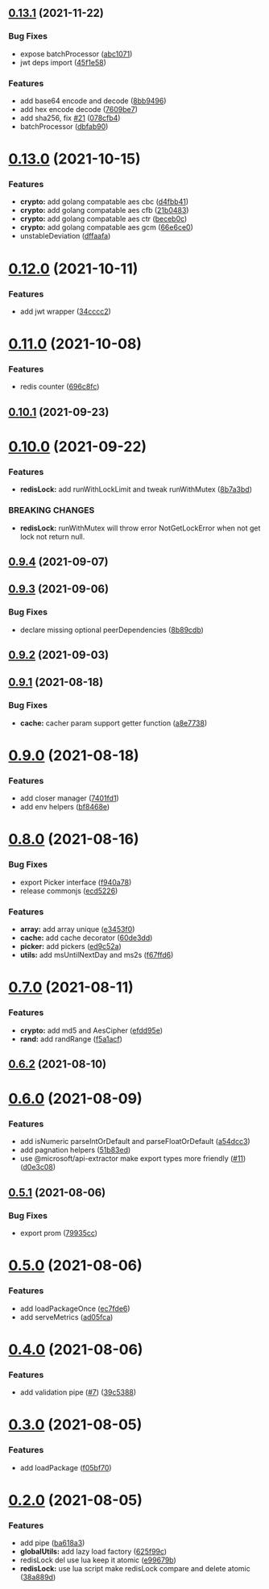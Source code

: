 ## [0.13.1](https://github.com/zcong1993/node-kit/compare/v0.13.0...v0.13.1) (2021-11-22)

### Bug Fixes

- expose batchProcessor ([abc1071](https://github.com/zcong1993/node-kit/commit/abc10712677b0fde6cabf7c54ba05abdbcd32a39))
- jwt deps import ([45f1e58](https://github.com/zcong1993/node-kit/commit/45f1e586db23e5cf674f2648de99344246ffdbe4))

### Features

- add base64 encode and decode ([8bb9496](https://github.com/zcong1993/node-kit/commit/8bb9496cac982e41e0976814ad23737bc857549f))
- add hex encode decode ([7609be7](https://github.com/zcong1993/node-kit/commit/7609be7130b6821a54596a8d0aa1889dca66e00f))
- add sha256, fix [#21](https://github.com/zcong1993/node-kit/issues/21) ([078cfb4](https://github.com/zcong1993/node-kit/commit/078cfb44deb06423050c1a7c59b8199d015171e2))
- batchProcessor ([dbfab90](https://github.com/zcong1993/node-kit/commit/dbfab9016996c9ba688a069fe8d5b5d38ae0e062))

# [0.13.0](https://github.com/zcong1993/node-kit/compare/v0.12.0...v0.13.0) (2021-10-15)

### Features

- **crypto:** add golang compatable aes cbc ([d4fbb41](https://github.com/zcong1993/node-kit/commit/d4fbb4192223180c6edeb952d81d642cf68e3ed2))
- **crypto:** add golang compatable aes cfb ([21b0483](https://github.com/zcong1993/node-kit/commit/21b0483510de58a956c52174caa4c7d1af2a9153))
- **crypto:** add golang compatable aes ctr ([beceb0c](https://github.com/zcong1993/node-kit/commit/beceb0cd3f9f032bc2bb4d54fab62a989f682aa2))
- **crypto:** add golang compatable aes gcm ([66e6ce0](https://github.com/zcong1993/node-kit/commit/66e6ce05e215f840ac13d1802a4145f75fee9777))
- unstableDeviation ([dffaafa](https://github.com/zcong1993/node-kit/commit/dffaafaef76518ffad70bf75970cda027c584f8c))

# [0.12.0](https://github.com/zcong1993/node-kit/compare/v0.11.0...v0.12.0) (2021-10-11)

### Features

- add jwt wrapper ([34cccc2](https://github.com/zcong1993/node-kit/commit/34cccc2877d14187cc272f2124c11cb8f730892f))

# [0.11.0](https://github.com/zcong1993/node-kit/compare/v0.10.1...v0.11.0) (2021-10-08)

### Features

- redis counter ([696c8fc](https://github.com/zcong1993/node-kit/commit/696c8fc2129a5152782c91ee553801a99d25a9bf))

## [0.10.1](https://github.com/zcong1993/node-kit/compare/v0.10.0...v0.10.1) (2021-09-23)

# [0.10.0](https://github.com/zcong1993/node-kit/compare/v0.9.4...v0.10.0) (2021-09-22)

### Features

- **redisLock:** add runWithLockLimit and tweak runWithMutex ([8b7a3bd](https://github.com/zcong1993/node-kit/commit/8b7a3bd3d1e8443a9404ef97dea2f9f3746c00bc))

### BREAKING CHANGES

- **redisLock:** runWithMutex will throw error NotGetLockError when not get lock not return null.

## [0.9.4](https://github.com/zcong1993/node-kit/compare/v0.9.3...v0.9.4) (2021-09-07)

## [0.9.3](https://github.com/zcong1993/node-kit/compare/v0.9.2...v0.9.3) (2021-09-06)

### Bug Fixes

- declare missing optional peerDependencies ([8b89cdb](https://github.com/zcong1993/node-kit/commit/8b89cdb3acbc1c00bc8e68885c6b0931a28ad72f))

## [0.9.2](https://github.com/zcong1993/node-kit/compare/v0.9.1...v0.9.2) (2021-09-03)

## [0.9.1](https://github.com/zcong1993/node-kit/compare/v0.9.0...v0.9.1) (2021-08-18)

### Bug Fixes

- **cache:** cacher param support getter function ([a8e7738](https://github.com/zcong1993/node-kit/commit/a8e77387386cf6576f6bdc27430b09aaa82a8160))

# [0.9.0](https://github.com/zcong1993/node-kit/compare/v0.8.0...v0.9.0) (2021-08-18)

### Features

- add closer manager ([7401fd1](https://github.com/zcong1993/node-kit/commit/7401fd13864070bbcba2806b1800d95860b6050d))
- add env helpers ([bf8468e](https://github.com/zcong1993/node-kit/commit/bf8468e4e2da650de10a2120a3db372e64fadb2e))

# [0.8.0](https://github.com/zcong1993/node-kit/compare/v0.7.0...v0.8.0) (2021-08-16)

### Bug Fixes

- export Picker interface ([f940a78](https://github.com/zcong1993/node-kit/commit/f940a789c67e1a038dd959149617e74397fdbc20))
- release commonjs ([ecd5226](https://github.com/zcong1993/node-kit/commit/ecd52262349f7eaa73dfec92ae304f3db99c154c))

### Features

- **array:** add array unique ([e3453f0](https://github.com/zcong1993/node-kit/commit/e3453f0c210d921c6babb10510cc5eb7a552d4c7))
- **cache:** add cache decorator ([60de3dd](https://github.com/zcong1993/node-kit/commit/60de3dd2d5dcdef43d3ea3d675aebb00daa347b4))
- **picker:** add pickers ([ed9c52a](https://github.com/zcong1993/node-kit/commit/ed9c52af8c3d452266a7aaaaedeeb38177c8a6a8))
- **utils:** add msUntilNextDay and ms2s ([f67ffd6](https://github.com/zcong1993/node-kit/commit/f67ffd6d3f59bd801dd8fca9bea4b4e6fca85690))

# [0.7.0](https://github.com/zcong1993/node-kit/compare/v0.6.2...v0.7.0) (2021-08-11)

### Features

- **crypto:** add md5 and AesCipher ([efdd95e](https://github.com/zcong1993/node-kit/commit/efdd95ea63359e71153dfba1e878d53b95c66113))
- **rand:** add randRange ([f5a1acf](https://github.com/zcong1993/node-kit/commit/f5a1acf796030cf4b9bfb3afd1751f782a01a4b1))

## [0.6.2](https://github.com/zcong1993/node-kit/compare/v0.6.1...v0.6.2) (2021-08-10)

# [0.6.0](https://github.com/zcong1993/node-kit/compare/v0.5.1...v0.6.0) (2021-08-09)

### Features

- add isNumeric parseIntOrDefault and parseFloatOrDefault ([a54dcc3](https://github.com/zcong1993/node-kit/commit/a54dcc3e689427e2c0b2ccade16232e7e487b5e6))
- add pagnation helpers ([51b83ed](https://github.com/zcong1993/node-kit/commit/51b83ed28dc3807867be7d3afd32e7ca74d7ce6c))
- use @microsoft/api-extractor make export types more friendly ([#11](https://github.com/zcong1993/node-kit/issues/11)) ([d0e3c08](https://github.com/zcong1993/node-kit/commit/d0e3c0815f901b21e8847b8c78180ae188686297))

## [0.5.1](https://github.com/zcong1993/node-kit/compare/v0.5.0...v0.5.1) (2021-08-06)

### Bug Fixes

- export prom ([79935cc](https://github.com/zcong1993/node-kit/commit/79935cc0b63e2256a6c802a21bc576a609aeb3d7))

# [0.5.0](https://github.com/zcong1993/node-kit/compare/v0.4.0...v0.5.0) (2021-08-06)

### Features

- add loadPackageOnce ([ec7fde6](https://github.com/zcong1993/node-kit/commit/ec7fde6640b8fd9253aaeb7c4c06b46952aa52af))
- add serveMetrics ([ad05fca](https://github.com/zcong1993/node-kit/commit/ad05fca58d7639054c392934493402c21c46cd88))

# [0.4.0](https://github.com/zcong1993/node-kit/compare/v0.3.0...v0.4.0) (2021-08-06)

### Features

- add validation pipe ([#7](https://github.com/zcong1993/node-kit/issues/7)) ([39c5388](https://github.com/zcong1993/node-kit/commit/39c538808ebca75e67f070e07f20491f5955deda))

# [0.3.0](https://github.com/zcong1993/node-kit/compare/v0.2.1...v0.3.0) (2021-08-05)

### Features

- add loadPackage ([f05bf70](https://github.com/zcong1993/node-kit/commit/f05bf709fb09e31ab01733e3a1dec9ebca8243d1))

# [0.2.0](https://github.com/zcong1993/node-kit/compare/v0.1.1...v0.2.0) (2021-08-05)

### Features

- add pipe ([ba618a3](https://github.com/zcong1993/node-kit/commit/ba618a37ccba261d9026a90ae2640930d2666132))
- **globalUtils:** add lazy load factory ([625f99c](https://github.com/zcong1993/node-kit/commit/625f99c231dfc2efdcc23ca754fbadcffd053e48))
- redisLock del use lua keep it atomic ([e99679b](https://github.com/zcong1993/node-kit/commit/e99679b78da4c0a9b151e23393093d37a09f6def))
- **redisLock:** use lua script make redisLock compare and delete atomic ([38a889d](https://github.com/zcong1993/node-kit/commit/38a889d23ce5e895d2d5e8aade624e5d3a48dff1))
